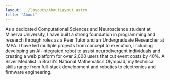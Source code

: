 ```yaml
---
layout: ../layouts/AboutLayout.astro
title: "About"
---
```


As a dedicated Computational Sciences and Neuroscience student at Minerva University, I have built a strong foundation in programming and research through roles as a Peer Tutor and an Undergraduate Researcher at IMPA. I have led multiple projects from concept to execution, including developing an AI-integrated robot to assist neurodivergent individuals and creating a web platform for over 2,000 users that cut event costs by 40%. A Silver Medalist in Brazil's National Mathematics Olympiad, my technical skills range from full-stack development and robotics to electronics and firmware engineering.
